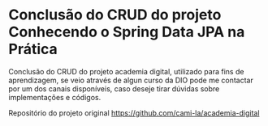 <h1>Conclusão do CRUD do projeto Conhecendo o Spring Data JPA na Prática</h1>
<p>Conclusão do CRUD do projeto academia digital, utilizado para fins de aprendizagem, se veio através de algun curso da DIO
pode me contactar por um dos canais disponíveis, caso deseje tirar dúvidas sobre implementações e códigos.</p>

Repositório do projeto original https://github.com/cami-la/academia-digital
